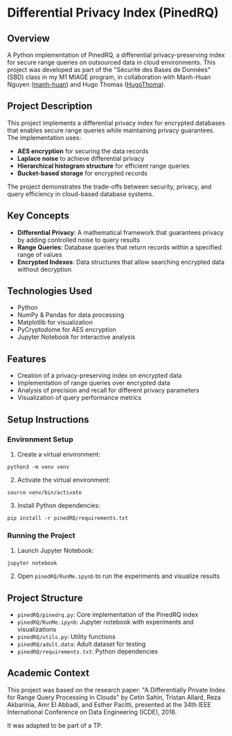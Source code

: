 # Differential Privacy Index (PinedRQ)

## Overview
A Python implementation of PinedRQ, a differential privacy-preserving index for secure range queries on outsourced data in cloud environments. This project was developed as part of the "Sécurité des Bases de Données" (SBD) class in my M1 MIAGE program, in collaboration with Manh-Huan Nguyen ([manh-huan](https://github.com/manh-huan)) and Hugo Thomas ([HugoThoma](https://github.com/HugoThoma)).

## Project Description
This project implements a differential privacy index for encrypted databases that enables secure range queries while maintaining privacy guarantees. The implementation uses:

- **AES encryption** for securing the data records
- **Laplace noise** to achieve differential privacy
- **Hierarchical histogram structure** for efficient range queries
- **Bucket-based storage** for encrypted records

The project demonstrates the trade-offs between security, privacy, and query efficiency in cloud-based database systems.

## Key Concepts
- **Differential Privacy**: A mathematical framework that guarantees privacy by adding controlled noise to query results
- **Range Queries**: Database queries that return records within a specified range of values
- **Encrypted Indexes**: Data structures that allow searching encrypted data without decryption

## Technologies Used
- Python
- NumPy & Pandas for data processing
- Matplotlib for visualization
- PyCryptodome for AES encryption
- Jupyter Notebook for interactive analysis

## Features
- Creation of a privacy-preserving index on encrypted data
- Implementation of range queries over encrypted data
- Analysis of precision and recall for different privacy parameters
- Visualization of query performance metrics

## Setup Instructions

### Environment Setup
1. Create a virtual environment:
```
python3 -m venv venv
```

2. Activate the virtual environment:
```
source venv/bin/activate
```

3. Install Python dependencies:
```
pip install -r pinedRQ/requirements.txt
```

### Running the Project
1. Launch Jupyter Notebook:
```
jupyter notebook
```

2. Open `pinedRQ/RunMe.ipynb` to run the experiments and visualize results

## Project Structure
- `pinedRQ/pinedrq.py`: Core implementation of the PinedRQ index
- `pinedRQ/RunMe.ipynb`: Jupyter notebook with experiments and visualizations
- `pinedRQ/utils.py`: Utility functions
- `pinedRQ/adult.data`: Adult dataset for testing
- `pinedRQ/requirements.txt`: Python dependencies

## Academic Context
This project was based on the research paper: "A Differentially Private Index for Range Query Processing in Clouds" by Cetin Sahin, Tristan Allard, Reza Akbarinia, Amr El Abbadi, and Esther Pacitti, presented at the 34th IEEE International Conference on Data Engineering (ICDE), 2018.

It was adapted to be part of a TP.